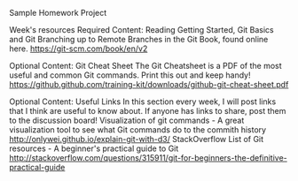 Sample Homework Project

Week's resources
Required Content: Reading
Getting Started, Git Basics and Git Branching up to Remote Branches in the Git Book, found online here.
https://git-scm.com/book/en/v2

Optional Content: Git Cheat Sheet
The Git Cheatsheet is a PDF of the most useful and common Git commands. Print this out and keep handy!
https://github.github.com/training-kit/downloads/github-git-cheat-sheet.pdf

Optional Content: Useful Links
In this section every week, I will post links that I think are useful to know about. If anyone has links to share, post them to the discussion board!
Visualization of git commands - A great visualization tool to see what Git commands do to the commith history
http://onlywei.github.io/explain-git-with-d3/
StackOverflow List of Git resources - A beginner's practical guide to Git
http://stackoverflow.com/questions/315911/git-for-beginners-the-definitive-practical-guide
